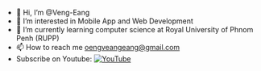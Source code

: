 - 👋 Hi, I’m @Veng-Eang
- 👀 I’m interested in Mobile App and Web Development
- 🌱 I’m currently learning computer science at Royal University of Phnom Penh (RUPP)
- 📫 How to reach me oengveangeang@gmail.com
- Subscribe on Youtube: 
[![YouTube](https://img.shields.io/badge/YouTube-%23FF0000.svg?logo=YouTube&logoColor=white)](https://www.youtube.com/@vengeang) 
<!---
[![Twitter](https://img.shields.io/badge/Twitter-%231DA1F2.svg?logo=Twitter&logoColor=white)](https://twitter.com/ray_168) 
[![YouTube](https://img.shields.io/badge/YouTube-%23FF0000.svg?logo=YouTube&logoColor=white)](https://www.youtube.com/c/SarayKim) 
[![Website](https://img.shields.io/static/v1?label=Website:&message=kimsaray.blogspot.com&color=blue)](https://kimsaray.blogspot.com) 
--->
<!---
Veng-Eang/Veng-Eang is a ✨ special ✨ repository because its `README.md` (this file) appears on your GitHub profile.
You can click the Preview link to take a look at your changes.
--->
